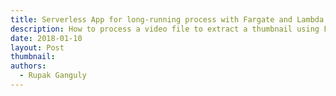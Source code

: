 ```yaml
---
title: Serverless App for long-running process with Fargate and Lambda
description: How to process a video file to extract a thumbnail using Fargate and Lambda in a Serverless app
date: 2018-01-10
layout: Post
thumbnail: 
authors:
  - Rupak Ganguly
---
```



